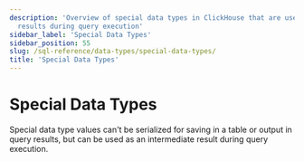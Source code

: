 ```yaml
---
description: 'Overview of special data types in ClickHouse that are used for intermediate
  results during query execution'
sidebar_label: 'Special Data Types'
sidebar_position: 55
slug: /sql-reference/data-types/special-data-types/
title: 'Special Data Types'
---
```


# Special Data Types

Special data type values can't be serialized for saving in a table or output in query results, but can be used as an intermediate result during query execution.

